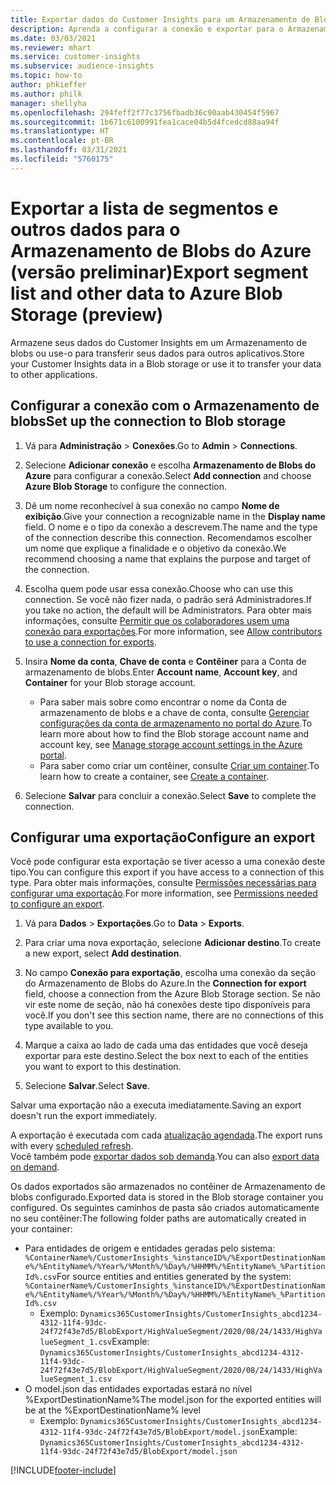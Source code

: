 ```yaml
---
title: Exportar dados do Customer Insights para um Armazenamento de Blobs do Azure
description: Aprenda a configurar a conexão e exportar para o Armazenamento de blobs.
ms.date: 03/03/2021
ms.reviewer: mhart
ms.service: customer-insights
ms.subservice: audience-insights
ms.topic: how-to
author: phkieffer
ms.author: philk
manager: shellyha
ms.openlocfilehash: 294feff2f77c3756fbadb36c90aab430454f5967
ms.sourcegitcommit: 1b671c6100991fea1cace04b5d4fcedcd88aa94f
ms.translationtype: HT
ms.contentlocale: pt-BR
ms.lasthandoff: 03/31/2021
ms.locfileid: "5760175"
---
```

# <a name="export-segment-list-and-other-data-to-azure-blob-storage-preview"></a><span data-ttu-id="29e56-103">Exportar a lista de segmentos e outros dados para o Armazenamento de Blobs do Azure (versão preliminar)</span><span class="sxs-lookup"><span data-stu-id="29e56-103">Export segment list and other data to Azure Blob Storage (preview)</span></span>

<span data-ttu-id="29e56-104">Armazene seus dados do Customer Insights em um Armazenamento de blobs ou use-o para transferir seus dados para outros aplicativos.</span><span class="sxs-lookup"><span data-stu-id="29e56-104">Store your Customer Insights data in a Blob storage or use it to transfer your data to other applications.</span></span>

## <a name="set-up-the-connection-to-blob-storage"></a><span data-ttu-id="29e56-105">Configurar a conexão com o Armazenamento de blobs</span><span class="sxs-lookup"><span data-stu-id="29e56-105">Set up the connection to Blob storage</span></span>

1. <span data-ttu-id="29e56-106">Vá para **Administração** > **Conexões**.</span><span class="sxs-lookup"><span data-stu-id="29e56-106">Go to **Admin** > **Connections**.</span></span>

1. <span data-ttu-id="29e56-107">Selecione **Adicionar conexão** e escolha **Armazenamento de Blobs do Azure** para configurar a conexão.</span><span class="sxs-lookup"><span data-stu-id="29e56-107">Select **Add connection** and choose **Azure Blob Storage** to configure the connection.</span></span>

1. <span data-ttu-id="29e56-108">Dê um nome reconhecível à sua conexão no campo **Nome de exibição**.</span><span class="sxs-lookup"><span data-stu-id="29e56-108">Give your connection a recognizable name in the **Display name** field.</span></span> <span data-ttu-id="29e56-109">O nome e o tipo da conexão a descrevem.</span><span class="sxs-lookup"><span data-stu-id="29e56-109">The name and the type of the connection describe this connection.</span></span> <span data-ttu-id="29e56-110">Recomendamos escolher um nome que explique a finalidade e o objetivo da conexão.</span><span class="sxs-lookup"><span data-stu-id="29e56-110">We recommend choosing a name that explains the purpose and target of the connection.</span></span>

1. <span data-ttu-id="29e56-111">Escolha quem pode usar essa conexão.</span><span class="sxs-lookup"><span data-stu-id="29e56-111">Choose who can use this connection.</span></span> <span data-ttu-id="29e56-112">Se você não fizer nada, o padrão será Administradores.</span><span class="sxs-lookup"><span data-stu-id="29e56-112">If you take no action, the default will be Administrators.</span></span> <span data-ttu-id="29e56-113">Para obter mais informações, consulte [Permitir que os colaboradores usem uma conexão para exportações](connections.md#allow-contributors-to-use-a-connection-for-exports).</span><span class="sxs-lookup"><span data-stu-id="29e56-113">For more information, see [Allow contributors to use a connection for exports](connections.md#allow-contributors-to-use-a-connection-for-exports).</span></span>

1. <span data-ttu-id="29e56-114">Insira **Nome da conta**, **Chave de conta** e **Contêiner** para a Conta de armazenamento de blobs.</span><span class="sxs-lookup"><span data-stu-id="29e56-114">Enter **Account name**, **Account key**, and **Container** for your Blob storage account.</span></span>
    - <span data-ttu-id="29e56-115">Para saber mais sobre como encontrar o nome da Conta de armazenamento de blobs e a chave de conta, consulte [Gerenciar configurações da conta de armazenamento no portal do Azure](/azure/storage/common/storage-account-manage).</span><span class="sxs-lookup"><span data-stu-id="29e56-115">To learn more about how to find the Blob storage account name and account key, see [Manage storage account settings in the Azure portal](/azure/storage/common/storage-account-manage).</span></span>
    - <span data-ttu-id="29e56-116">Para saber como criar um contêiner, consulte [Criar um container](/azure/storage/blobs/storage-quickstart-blobs-portal#create-a-container).</span><span class="sxs-lookup"><span data-stu-id="29e56-116">To learn how to create a container, see [Create a container](/azure/storage/blobs/storage-quickstart-blobs-portal#create-a-container).</span></span>

1. <span data-ttu-id="29e56-117">Selecione **Salvar** para concluir a conexão.</span><span class="sxs-lookup"><span data-stu-id="29e56-117">Select **Save** to complete the connection.</span></span> 

## <a name="configure-an-export"></a><span data-ttu-id="29e56-118">Configurar uma exportação</span><span class="sxs-lookup"><span data-stu-id="29e56-118">Configure an export</span></span>

<span data-ttu-id="29e56-119">Você pode configurar esta exportação se tiver acesso a uma conexão deste tipo.</span><span class="sxs-lookup"><span data-stu-id="29e56-119">You can configure this export if you have access to a connection of this type.</span></span> <span data-ttu-id="29e56-120">Para obter mais informações, consulte [Permissões necessárias para configurar uma exportação](export-destinations.md#set-up-a-new-export).</span><span class="sxs-lookup"><span data-stu-id="29e56-120">For more information, see [Permissions needed to configure an export](export-destinations.md#set-up-a-new-export).</span></span>

1. <span data-ttu-id="29e56-121">Vá para **Dados** > **Exportações**.</span><span class="sxs-lookup"><span data-stu-id="29e56-121">Go to **Data** > **Exports**.</span></span>

1. <span data-ttu-id="29e56-122">Para criar uma nova exportação, selecione **Adicionar destino**.</span><span class="sxs-lookup"><span data-stu-id="29e56-122">To create a new export, select **Add destination**.</span></span>

1. <span data-ttu-id="29e56-123">No campo **Conexão para exportação**, escolha uma conexão da seção do Armazenamento de Blobs do Azure.</span><span class="sxs-lookup"><span data-stu-id="29e56-123">In the **Connection for export** field, choose a connection from the Azure Blob Storage section.</span></span> <span data-ttu-id="29e56-124">Se não vir este nome de seção, não há conexões deste tipo disponíveis para você.</span><span class="sxs-lookup"><span data-stu-id="29e56-124">If you don't see this section name, there are no connections of this type available to you.</span></span>

1. <span data-ttu-id="29e56-125">Marque a caixa ao lado de cada uma das entidades que você deseja exportar para este destino.</span><span class="sxs-lookup"><span data-stu-id="29e56-125">Select the box next to each of the entities you want to export to this destination.</span></span>

1. <span data-ttu-id="29e56-126">Selecione **Salvar**.</span><span class="sxs-lookup"><span data-stu-id="29e56-126">Select **Save**.</span></span>

<span data-ttu-id="29e56-127">Salvar uma exportação não a executa imediatamente.</span><span class="sxs-lookup"><span data-stu-id="29e56-127">Saving an export doesn't run the export immediately.</span></span>

<span data-ttu-id="29e56-128">A exportação é executada com cada [atualização agendada](system.md#schedule-tab).</span><span class="sxs-lookup"><span data-stu-id="29e56-128">The export runs with every [scheduled refresh](system.md#schedule-tab).</span></span>     
<span data-ttu-id="29e56-129">Você também pode [exportar dados sob demanda](export-destinations.md#run-exports-on-demand).</span><span class="sxs-lookup"><span data-stu-id="29e56-129">You can also [export data on demand](export-destinations.md#run-exports-on-demand).</span></span> 

<span data-ttu-id="29e56-130">Os dados exportados são armazenados no contêiner de Armazenamento de blobs configurado.</span><span class="sxs-lookup"><span data-stu-id="29e56-130">Exported data is stored in the Blob storage container you configured.</span></span> <span data-ttu-id="29e56-131">Os seguintes caminhos de pasta são criados automaticamente no seu contêiner:</span><span class="sxs-lookup"><span data-stu-id="29e56-131">The following folder paths are automatically created in your container:</span></span>

- <span data-ttu-id="29e56-132">Para entidades de origem e entidades geradas pelo sistema: `%ContainerName%/CustomerInsights_%instanceID%/%ExportDestinationName%/%EntityName%/%Year%/%Month%/%Day%/%HHMM%/%EntityName%_%PartitionId%.csv`</span><span class="sxs-lookup"><span data-stu-id="29e56-132">For source entities and entities generated by the system: `%ContainerName%/CustomerInsights_%instanceID%/%ExportDestinationName%/%EntityName%/%Year%/%Month%/%Day%/%HHMM%/%EntityName%_%PartitionId%.csv`</span></span>
  - <span data-ttu-id="29e56-133">Exemplo: `Dynamics365CustomerInsights/CustomerInsights_abcd1234-4312-11f4-93dc-24f72f43e7d5/BlobExport/HighValueSegment/2020/08/24/1433/HighValueSegment_1.csv`</span><span class="sxs-lookup"><span data-stu-id="29e56-133">Example: `Dynamics365CustomerInsights/CustomerInsights_abcd1234-4312-11f4-93dc-24f72f43e7d5/BlobExport/HighValueSegment/2020/08/24/1433/HighValueSegment_1.csv`</span></span>
- <span data-ttu-id="29e56-134">O model.json das entidades exportadas estará no nível %ExportDestinationName%</span><span class="sxs-lookup"><span data-stu-id="29e56-134">The model.json for the exported entities will be at the %ExportDestinationName% level</span></span>
  - <span data-ttu-id="29e56-135">Exemplo: `Dynamics365CustomerInsights/CustomerInsights_abcd1234-4312-11f4-93dc-24f72f43e7d5/BlobExport/model.json`</span><span class="sxs-lookup"><span data-stu-id="29e56-135">Example: `Dynamics365CustomerInsights/CustomerInsights_abcd1234-4312-11f4-93dc-24f72f43e7d5/BlobExport/model.json`</span></span>

[!INCLUDE[footer-include](../includes/footer-banner.md)]
